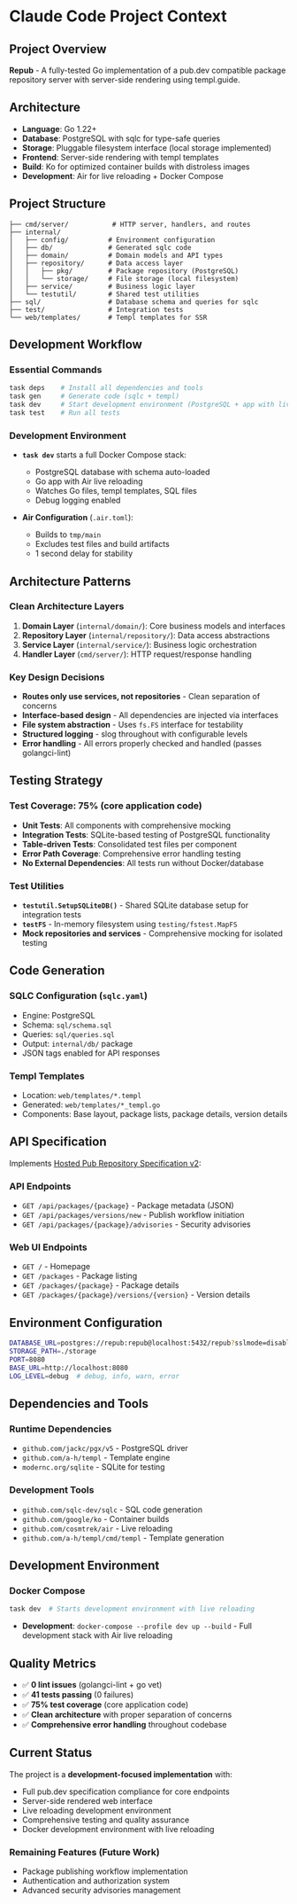 # Claude Code Project Context

## Project Overview

**Repub** - A fully-tested Go implementation of a pub.dev compatible package repository server with server-side rendering using templ.guide.

## Architecture

- **Language**: Go 1.22+
- **Database**: PostgreSQL with sqlc for type-safe queries
- **Storage**: Pluggable filesystem interface (local storage implemented)
- **Frontend**: Server-side rendering with templ templates
- **Build**: Ko for optimized container builds with distroless images
- **Development**: Air for live reloading + Docker Compose

## Project Structure

```
├── cmd/server/           # HTTP server, handlers, and routes
├── internal/
│   ├── config/          # Environment configuration
│   ├── db/              # Generated sqlc code
│   ├── domain/          # Domain models and API types
│   ├── repository/      # Data access layer
│   │   ├── pkg/         # Package repository (PostgreSQL)
│   │   └── storage/     # File storage (local filesystem)
│   ├── service/         # Business logic layer
│   └── testutil/        # Shared test utilities
├── sql/                 # Database schema and queries for sqlc
├── test/                # Integration tests
└── web/templates/       # Templ templates for SSR
```

## Development Workflow

### Essential Commands

```bash
task deps    # Install all dependencies and tools
task gen     # Generate code (sqlc + templ)
task dev     # Start development environment (PostgreSQL + app with live reloading)
task test    # Run all tests
```

### Development Environment

- **`task dev`** starts a full Docker Compose stack:
  - PostgreSQL database with schema auto-loaded
  - Go app with Air live reloading
  - Watches Go files, templ templates, SQL files
  - Debug logging enabled

- **Air Configuration** (`.air.toml`):
  - Builds to `tmp/main`
  - Excludes test files and build artifacts
  - 1 second delay for stability

## Architecture Patterns

### Clean Architecture Layers

1. **Domain Layer** (`internal/domain/`): Core business models and interfaces
2. **Repository Layer** (`internal/repository/`): Data access abstractions
3. **Service Layer** (`internal/service/`): Business logic orchestration
4. **Handler Layer** (`cmd/server/`): HTTP request/response handling

### Key Design Decisions

- **Routes only use services, not repositories** - Clean separation of concerns
- **Interface-based design** - All dependencies are injected via interfaces
- **File system abstraction** - Uses `fs.FS` interface for testability
- **Structured logging** - slog throughout with configurable levels
- **Error handling** - All errors properly checked and handled (passes golangci-lint)

## Testing Strategy

### Test Coverage: 75% (core application code)

- **Unit Tests**: All components with comprehensive mocking
- **Integration Tests**: SQLite-based testing of PostgreSQL functionality
- **Table-driven Tests**: Consolidated test files per component
- **Error Path Coverage**: Comprehensive error handling testing
- **No External Dependencies**: All tests run without Docker/database

### Test Utilities

- **`testutil.SetupSQLiteDB()`** - Shared SQLite database setup for integration tests
- **`testFS`** - In-memory filesystem using `testing/fstest.MapFS`
- **Mock repositories and services** - Comprehensive mocking for isolated testing

## Code Generation

### SQLC Configuration (`sqlc.yaml`)

- Engine: PostgreSQL
- Schema: `sql/schema.sql`
- Queries: `sql/queries.sql` 
- Output: `internal/db/` package
- JSON tags enabled for API responses

### Templ Templates

- Location: `web/templates/*.templ`
- Generated: `web/templates/*_templ.go`
- Components: Base layout, package lists, package details, version details

## API Specification

Implements [Hosted Pub Repository Specification v2](https://github.com/dart-lang/pub/blob/master/doc/repository-spec-v2.md):

### API Endpoints
- `GET /api/packages/{package}` - Package metadata (JSON)
- `GET /api/packages/versions/new` - Publish workflow initiation
- `GET /api/packages/{package}/advisories` - Security advisories

### Web UI Endpoints  
- `GET /` - Homepage
- `GET /packages` - Package listing
- `GET /packages/{package}` - Package details
- `GET /packages/{package}/versions/{version}` - Version details

## Environment Configuration

```bash
DATABASE_URL=postgres://repub:repub@localhost:5432/repub?sslmode=disable
STORAGE_PATH=./storage
PORT=8080
BASE_URL=http://localhost:8080
LOG_LEVEL=debug  # debug, info, warn, error
```

## Dependencies and Tools

### Runtime Dependencies
- `github.com/jackc/pgx/v5` - PostgreSQL driver
- `github.com/a-h/templ` - Template engine
- `modernc.org/sqlite` - SQLite for testing

### Development Tools
- `github.com/sqlc-dev/sqlc` - SQL code generation
- `github.com/google/ko` - Container builds
- `github.com/cosmtrek/air` - Live reloading
- `github.com/a-h/templ/cmd/templ` - Template generation

## Development Environment

### Docker Compose
```bash
task dev  # Starts development environment with live reloading
```

- **Development**: `docker-compose --profile dev up --build` - Full development stack with Air live reloading

## Quality Metrics

- ✅ **0 lint issues** (golangci-lint + go vet)
- ✅ **41 tests passing** (0 failures)
- ✅ **75% test coverage** (core application code)
- ✅ **Clean architecture** with proper separation of concerns
- ✅ **Comprehensive error handling** throughout codebase

## Current Status

The project is a **development-focused implementation** with:
- Full pub.dev specification compliance for core endpoints
- Server-side rendered web interface
- Live reloading development environment
- Comprehensive testing and quality assurance
- Docker development environment with live reloading

### Remaining Features (Future Work)
- Package publishing workflow implementation
- Authentication and authorization system
- Advanced security advisories management